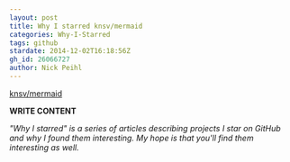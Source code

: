 ```yaml
---
layout: post
title: Why I starred knsv/mermaid
categories: Why-I-Starred
tags: github
stardate: 2014-12-02T16:18:56Z
gh_id: 26066727
author: Nick Peihl
---
```


[knsv/mermaid](https://github.com/knsv/mermaid)

**WRITE CONTENT**

*"Why I starred" is a series of articles describing projects I star on GitHub and why I found them interesting. My hope is that you'll find them interesting as well.*

